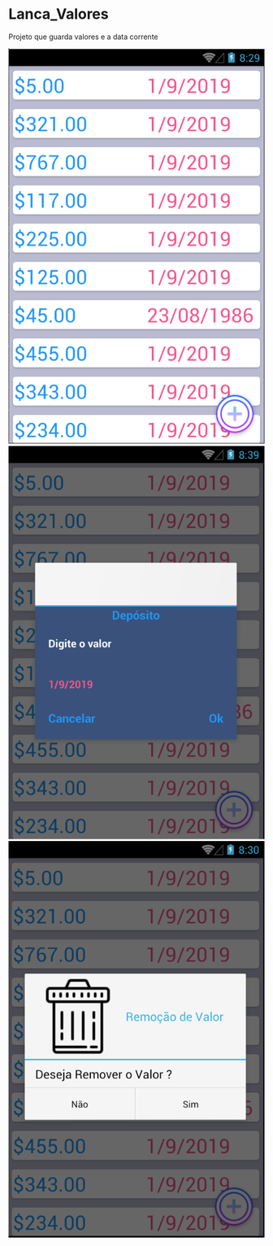 # Lanca_Valores
Projeto que guarda valores e a data corrente

<img src="https://github.com/jdleite/LancaValores/blob/master/app/git/1.PNG">
<img src="https://github.com/jdleite/LancaValores/blob/c557505d53a4fcd3d3d2ee7ba05dbc3a98838864/app/git/2.PNG">
<img src="https://github.com/jdleite/LancaValores/blob/master/app/git/3.PNG">
